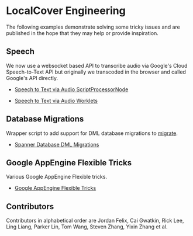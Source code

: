 # LocalCover Engineering

The following examples demonstrate solving some tricky issues and are published in the hope that they may help or provide inspiration.

## Speech

We now use a websocket based API to transcribe audio via Google's Cloud Speech-to-Text API but originally we transcoded in the browser and called Google's API directly.

- [Speech to Text via Audio ScriptProcessorNode](https://github.com/localcover/public/tree/master/speech-script-processor-node/README.md)

- [Speech to Text via Audio Worklets](https://github.com/localcover/public/tree/master/speech-worklets/README.md)

## Database Migrations

Wrapper script to add support for DML database migrations to [migrate](https://github.com/golang-migrate/migrate).

- [Spanner Database DML Migrations](https://github.com/localcover/public/tree/master/spanner-migrations/README.md)

## Google AppEngine Flexible Tricks

Various Google AppEngine Flexible tricks.

- [Google AppEngine Flexible Tricks](https://github.com/localcover/public/tree/master/gae-flexible-tricks/README.md)

## Contributors

Contributors in alphabetical order are Jordan Felix, Cai Gwatkin, Rick Lee, Ling Liang, Parker Lin, Tom Wang, Steven Zhang, Yixin Zhang et al.
